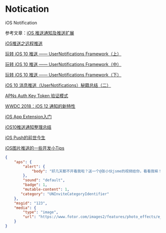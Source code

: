 # Notication
iOS Notification

参考文章：[iOS 推送通知及推送扩展](https://juejin.im/post/5bc9a6e45188254a075e305c)

[iOS推送之远程推送](https://www.jianshu.com/p/4b947569a548)

[玩转 iOS 10 推送 —— UserNotifications Framework（上）](https://www.jianshu.com/p/2f3202b5e758)

[玩转 iOS 10 推送 —— UserNotifications Framework（中）](https://www.jianshu.com/p/5a4b88874f3a)

[玩转 iOS 10 推送 —— UserNotifications Framework（下）](https://www.jianshu.com/p/25ca24215f75)

[iOS 10 消息推送（UserNotifications）秘籍总结（二）](https://www.jianshu.com/p/81c6bd16c7ac)

[APNs Auth Key Token 验证模式](https://www.jianshu.com/p/b700f0237b0e)

[WWDC 2018：iOS 12 通知的新特性](https://juejin.im/post/5b1b7c3de51d4506ca62d787)

[iOS App Extension入门](https://www.jianshu.com/p/8cf08db29356)

[iOS10推送通知整理总结](https://www.jianshu.com/p/f465fde82c4b)

[iOS Push的前世今生](https://juejin.im/entry/5a9118d2f265da4e6f17fcfc)

[iOS图片推送的一些开发小Tips](https://www.jianshu.com/p/0ab721604877)


```json
{
    "aps": {
        "alert": {
            "body": "好几天都不开看我啦？送一个@张小伙jsme的视频给你，看看我嘛！"
        },
        "sound": "default",
        "badge": 1,
        "mutable-content": 1,
	   "category": "UNInviteCategoryIdentifier"
    },
    "msgid": "123",
    "media": {
        "type": "image",
        "url": "https://www.fotor.com/images2/features/photo_effects/e_bw.jpg"
    }
}

```